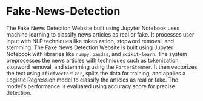 # Fake-News-Detection
The Fake News Detection Website built using Jupyter Notebook uses machine learning to classify news articles as real or fake. It processes user input with NLP techniques like tokenization, stopword removal, and stemming. 
The Fake News Detection Website is built using Jupyter Notebook with libraries like `numpy`, `pandas`, and `scikit-learn`. The system preprocesses the news articles with techniques such as tokenization, stopword removal, and stemming using the `PorterStemmer`. It then vectorizes the text using `TfidfVectorizer`, splits the data for training, and applies a Logistic Regression model to classify the articles as real or fake. The model's performance is evaluated using accuracy score for precise detection.
